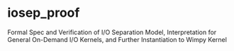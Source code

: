 # iosep_proof
Formal Spec and Verification of I/O Separation Model, Interpretation for General On-Demand I/O Kernels, and Further Instantiation to Wimpy Kernel
